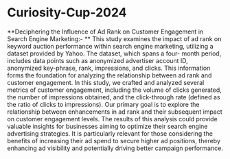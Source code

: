 # Curiosity-Cup-2024

**Deciphering the Influence of Ad Rank on Customer Engagement in Search Engine Marketing:- ** This study examines the impact of ad rank on keyword auction performance within search engine marketing, utilizing a dataset provided by Yahoo. The dataset, which spans a four- month period, includes data points such as anonymized advertiser account ID, anonymized key-phrase, rank, impressions, and clicks. This information forms the foundation for analyzing the relationship between ad rank and customer engagement. In this study, we crafted and analyzed several metrics of customer engagement, including the volume of clicks generated, the number of impressions obtained, and the click-through rate (defined as the ratio of clicks to impressions). Our primary goal is to explore the relationship between enhancements in ad rank and their subsequent impact on customer engagement levels. The results of this analysis could provide valuable insights for businesses aiming to optimize their search engine advertising strategies. It is particularly relevant for those considering the benefits of increasing their ad spend to secure higher ad positions, thereby enhancing ad visibility and potentially driving better campaign performance.
